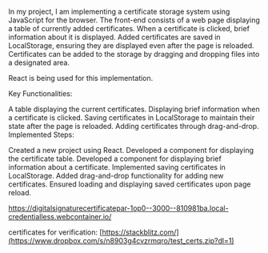 In my project, I am implementing a certificate storage system using JavaScript for the browser. The front-end consists of a web page displaying a table of currently added certificates. When a certificate is clicked, brief information about it is displayed. Added certificates are saved in LocalStorage, ensuring they are displayed even after the page is reloaded. Certificates can be added to the storage by dragging and dropping files into a designated area.

React is being used for this implementation.

Key Functionalities:

A table displaying the current certificates.
Displaying brief information when a certificate is clicked.
Saving certificates in LocalStorage to maintain their state after the page is reloaded.
Adding certificates through drag-and-drop.
Implemented Steps:

Created a new project using React.
Developed a component for displaying the certificate table.
Developed a component for displaying brief information about a certificate.
Implemented saving certificates in LocalStorage.
Added drag-and-drop functionality for adding new certificates.
Ensured loading and displaying saved certificates upon page reload.


https://digitalsignaturecertificatepar-1op0--3000--810981ba.local-credentialless.webcontainer.io/


certificates for verification:
[https://stackblitz.com/](https://www.dropbox.com/s/n8903g4cvzrmqro/test_certs.zip?dl=1)


